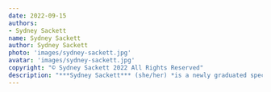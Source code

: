```yaml
---
date: 2022-09-15
authors:
- Sydney Sackett
name: Sydney Sackett
author: Sydney Sackett
photo: 'images/sydney-sackett.jpg'
avatar: 'images/sydney-sackett.jpg'
copyright: "© Sydney Sackett 2022 All Rights Reserved"
description: "***Sydney Sackett*** (she/her) *is a newly graduated speculative fiction author and poet with experience in true crime journalism at* Murder Murder News. *Some of her work appears in* Etherea, Menacing Hedge, Radon Journal, *and* Not One of Us. *She can be found at [sydneybsackett.wixsite.com](https://sydneybsackett.wixsite.com/website), where she's hoping to nab someone's stories to edit.*"
---
```

